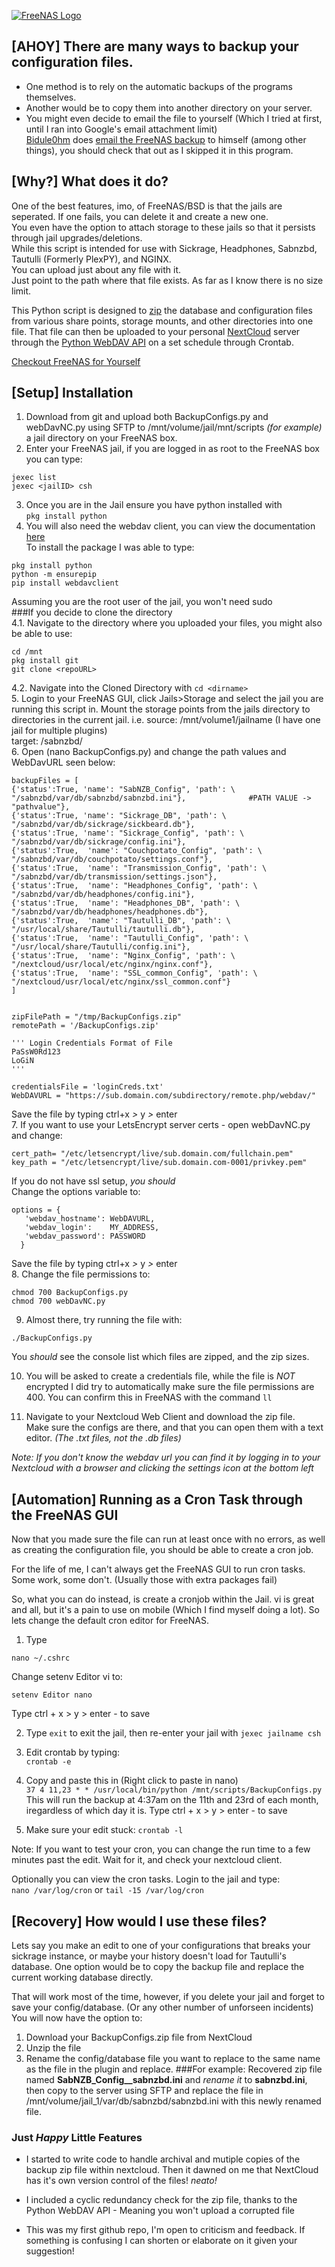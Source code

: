[![FreeNAS Logo](https://forums.freenas.org/logo_flat_V2.png)](https://forums.freenas.org/index.php)

## [AHOY] There are many ways to backup your configuration files.  
* One method is to rely on the automatic backups of the programs themselves.  
* Another would be to copy them into another directory on your server.  
* You might even decide to email the file to yourself (Which I tried at first, until I ran into Google's email attachment limit)  
[Bidule0hm](https://forums.freenas.org/index.php?members/bidule0hm.31801/) does [email the FreeNAS backup](https://forums.freenas.org/index.php?threads/scripts-to-report-smart-zpool-and-ups-status-hdd-cpu-t%C2%B0-hdd-identification-and-backup-the-config.27365/) to himself (among other things), you should check that out as I skipped it in this program. 

## [Why?] What does it do?  
One of the best features, imo, of FreeNAS/BSD is that the jails are seperated. If one fails, you can delete it and create a new one.  
You even have the option to attach storage to these jails so that it persists through jail upgrades/deletions.  
While this script is intended for use with Sickrage, Headphones, Sabnzbd, Tautulli (Formerly PlexPY), and NGINX.  
You can upload just about any file with it.  
Just point to the path where that file exists. As far as I know there is no size limit. 

This Python script is designed to [zip](https://docs.python.org/2/library/zipfile.html) the database and configuration files from various share points, storage mounts, and other directories into one file. That file can then be uploaded to your personal [NextCloud](https://nextcloud.com/) server through the [Python WebDAV API](https://pypi.python.org/pypi/webdavclient/1.0.8) on a set schedule through Crontab. 

[Checkout FreeNAS for Yourself](http://www.freenas.org/)


## [Setup] Installation
1. Download from git and upload both BackupConfigs.py and webDavNC.py using SFTP to /mnt/volume/jail/mnt/scripts *(for example)* a jail directory on your FreeNAS box. 
2. Enter your FreeNAS jail, if you are logged in as root to the FreeNAS box you can type:  
```
jexec list  
jexec <jailID> csh
```  
3. Once you are in the Jail ensure you have python installed with  
```pkg install python```  
4. You will also need the webdav client, you can view the documentation [here](https://pypi.python.org/pypi/webdavclient/1.0.8)  
To install the package I was able to type:  
```
pkg install python  
python -m ensurepip  
pip install webdavclient
```  
Assuming you are the root user of the jail, you won't need sudo  
###If you decide to clone the directory  
4.1. Navigate to the directory where you uploaded your files, you might also be able to use:  
```
cd /mnt  
pkg install git  
git clone <repoURL>  
```  
4.2. Navigate into the Cloned Directory with ```cd <dirname>```  
5. Login to your FreeNAS GUI, click Jails>Storage and select the jail you are running this script in. Mount the storage points from the jails directory to directories in the current jail. i.e.
source: /mnt/volume1/jailname (I have one jail for multiple plugins)  
target: /sabnzbd/  
6. Open (nano BackupConfigs.py) and change the path values and WebDavURL seen below:  
```
backupFiles = [
{'status':True, 'name': "SabNZB_Config", 'path': \
"/sabnzbd/var/db/sabnzbd/sabnzbd.ini"},              #PATH VALUE -> "pathvalue"},
{'status':True, 'name': "Sickrage_DB", 'path': \
"/sabnzbd/var/db/sickrage/sickbeard.db"},
{'status':True, 'name': "Sickrage_Config", 'path': \
"/sabnzbd/var/db/sickrage/config.ini"},
{'status':True,  'name': "Couchpotato_Config", 'path': \
"/sabnzbd/var/db/couchpotato/settings.conf"},
{'status':True,  'name': "Transmission_Config", 'path': \
"/sabnzbd/var/db/transmission/settings.json"},
{'status':True,  'name': "Headphones_Config", 'path': \
"/sabnzbd/var/db/headphones/config.ini"},
{'status':True,  'name': "Headphones_DB", 'path': \
"/sabnzbd/var/db/headphones/headphones.db"},
{'status':True,  'name': "Tautulli_DB", 'path': \
"/usr/local/share/Tautulli/tautulli.db"},
{'status':True,  'name': "Tautulli_Config", 'path': \
"/usr/local/share/Tautulli/config.ini"},
{'status':True,  'name': "Nginx_Config", 'path': \
"/nextcloud/usr/local/etc/nginx/nginx.conf"},
{'status':True,  'name': "SSL_common_Config", 'path': \
"/nextcloud/usr/local/etc/nginx/ssl_common.conf"}
]


zipFilePath = "/tmp/BackupConfigs.zip"
remotePath = '/BackupConfigs.zip'

''' Login Credentials Format of File
PaSsW0Rd123
LoGiN
'''

credentialsFile = 'loginCreds.txt'
WebDAVURL = "https://sub.domain.com/subdirectory/remote.php/webdav/"
```
Save the file by typing ctrl+x *>* y *>* enter  
7. If you want to use your LetsEncrypt server certs - open webDavNC.py and change:  
```
cert_path= "/etc/letsencrypt/live/sub.domain.com/fullchain.pem"
key_path = "/etc/letsencrypt/live/sub.domain.com-0001/privkey.pem"
```
If you do not have ssl setup, *you should*  
Change the options variable to:  
```
options = {
   'webdav_hostname': WebDAVURL,
   'webdav_login':    MY_ADDRESS,
   'webdav_password': PASSWORD
  }
```
Save the file by typing ctrl+x *>* y *>* enter  
8. Change the file permissions to:  
```
chmod 700 BackupConfigs.py  
chmod 700 webDavNC.py  
```

9. Almost there, try running the file with:
```
./BackupConfigs.py
```
You *should* see the console list which files are zipped, and the zip sizes. 

10. You will be asked to create a credentials file, while the file is *NOT* encrypted I did try to automatically make sure the file permissions are 400. You can confirm this in FreeNAS with the command ```ll```

11. Navigate to your Nextcloud Web Client and download the zip file.  
Make sure the configs are there, and that you can open them with a text editor. *(The .txt files, not the .db files)*

*Note: If you don't know the webdav url you can find it by logging in to your Nextcloud with a browser and clicking the settings icon at the bottom left*


## [Automation] Running as a Cron Task through the FreeNAS GUI
Now that you made sure the file can run at least once with no errors, as well as creating the configuration file, you should be able to create a cron job. 

For the life of me, I can't always get the FreeNAS GUI to run cron tasks. Some work, some don't. (Usually those with extra packages fail)

So, what you can do instead, is create a cronjob within the Jail. 
vi is great and all, but it's a pain to use on mobile (Which I find myself doing a lot). So lets change the default cron editor for FreeNAS. 
1. Type  
```
nano ~/.cshrc
```
Change setenv Editor vi to:
```
setenv Editor nano
```
Type ctrl + x > y > enter - to save

2. Type ```exit``` to exit the jail, then re-enter your jail with ```jexec jailname csh```

3. Edit crontab by typing:  
```crontab -e```  
4. Copy and paste this in (Right click to paste in nano)  
```37 4 11,23 * * /usr/local/bin/python /mnt/scripts/BackupConfigs.py```
This will run the backup at 4:37am on the 11th and 23rd of each month, iregardless of which day it is. 
Type ctrl + x > y > enter - to save 
5. Make sure your edit stuck:
```crontab -l```

Note: If you want to test your cron, you can change the run time to a few minutes past the edit. Wait for it, and check your nextcloud client. 

Optionally you can view the cron tasks. Login to the jail and type:  
```nano /var/log/cron``` or ```tail -15 /var/log/cron```  

## [Recovery] How would I use these files? 
Lets say you make an edit to one of your configurations that breaks your sickrage instance, or maybe your history doesn't load for Tautulli's database. One option would be to copy the backup file and replace the current working database directly. 

That will work most of the time, however, if you delete your jail and forget to save your config/database. (Or any other number of unforseen incidents) You will now have the option to:
1. Download your BackupConfigs.zip file from NextCloud
2. Unzip the file
3. Rename the config/database file you want to replace to the same name as the file in the plugin and replace. 
###For example: 
Recovered zip file named **SabNZB_Config__sabnzbd.ini** and *rename it* to **sabnzbd.ini**, then copy to the server using SFTP and replace the file in /mnt/volume/jail_1/var/db/sabnzbd/sabnzbd.ini with this newly renamed file.

### Just *Happy* Little Features
* I started to write code to handle archival and mutiple copies of the backup zip file within nextcloud. Then it dawned on me that NextCloud has it's own version control of the files! *neato!*

* I included a cyclic redundancy check for the zip file, thanks to the Python WebDAV API - Meaning you won't upload a corrupted file

* This was my first github repo, I'm open to criticism and feedback. If something is confusing I can shorten or elaborate on it given your suggestion!
